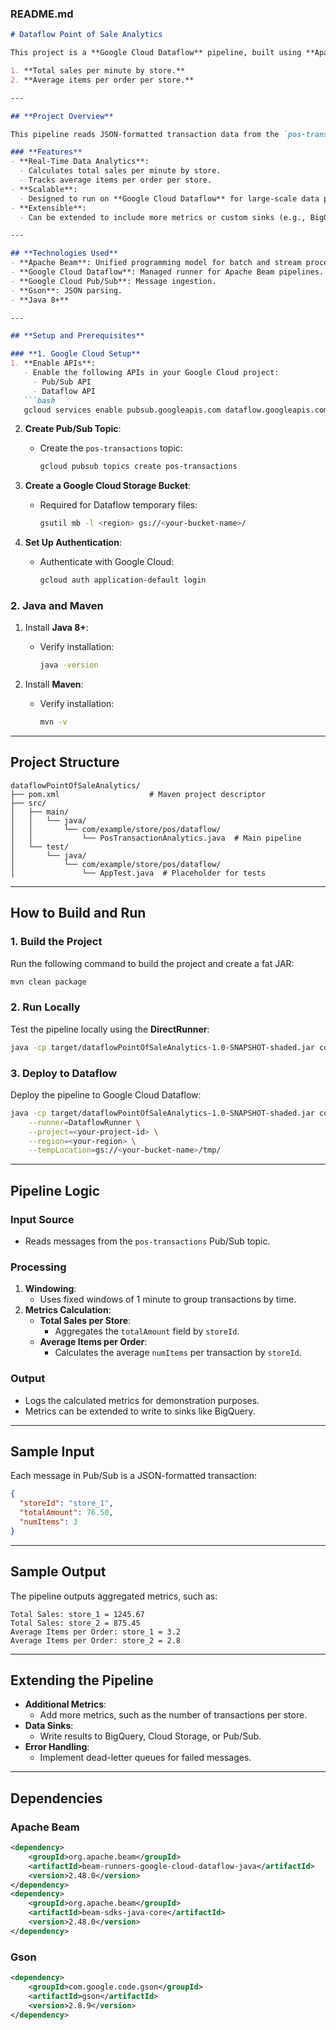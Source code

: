 ### **README.md**

```markdown
# Dataflow Point of Sale Analytics

This project is a **Google Cloud Dataflow** pipeline, built using **Apache Beam**, to analyze real-time **Point of Sale (POS) transactions** streamed from a **Pub/Sub topic**. The pipeline demonstrates how to calculate:

1. **Total sales per minute by store.**
2. **Average items per order per store.**

---

## **Project Overview**

This pipeline reads JSON-formatted transaction data from the `pos-transactions` Pub/Sub topic, processes it in fixed time windows, and calculates key metrics for analytics. The processed data can be logged or written to a data sink like BigQuery or Cloud Storage.

### **Features**
- **Real-Time Data Analytics**:
  - Calculates total sales per minute by store.
  - Tracks average items per order per store.
- **Scalable**:
  - Designed to run on **Google Cloud Dataflow** for large-scale data processing.
- **Extensible**:
  - Can be extended to include more metrics or custom sinks (e.g., BigQuery, Pub/Sub).

---

## **Technologies Used**
- **Apache Beam**: Unified programming model for batch and stream processing.
- **Google Cloud Dataflow**: Managed runner for Apache Beam pipelines.
- **Google Cloud Pub/Sub**: Message ingestion.
- **Gson**: JSON parsing.
- **Java 8+**

---

## **Setup and Prerequisites**

### **1. Google Cloud Setup**
1. **Enable APIs**:
   - Enable the following APIs in your Google Cloud project:
     - Pub/Sub API
     - Dataflow API
   ```bash
   gcloud services enable pubsub.googleapis.com dataflow.googleapis.com
   ```

2. **Create Pub/Sub Topic**:
   - Create the `pos-transactions` topic:
     ```bash
     gcloud pubsub topics create pos-transactions
     ```

3. **Create a Google Cloud Storage Bucket**:
   - Required for Dataflow temporary files:
     ```bash
     gsutil mb -l <region> gs://<your-bucket-name>/
     ```

4. **Set Up Authentication**:
   - Authenticate with Google Cloud:
     ```bash
     gcloud auth application-default login
     ```

### **2. Java and Maven**
1. Install **Java 8+**:
   - Verify installation:
     ```bash
     java -version
     ```

2. Install **Maven**:
   - Verify installation:
     ```bash
     mvn -v
     ```

---

## **Project Structure**
```plaintext
dataflowPointOfSaleAnalytics/
├── pom.xml                    # Maven project descriptor
├── src/
│   ├── main/
│   │   └── java/
│   │       └── com/example/store/pos/dataflow/
│   │           └── PosTransactionAnalytics.java  # Main pipeline
│   └── test/
│       └── java/
│           └── com/example/store/pos/dataflow/
│               └── AppTest.java  # Placeholder for tests
```

---

## **How to Build and Run**

### **1. Build the Project**
Run the following command to build the project and create a fat JAR:
```bash
mvn clean package
```

### **2. Run Locally**
Test the pipeline locally using the **DirectRunner**:
```bash
java -cp target/dataflowPointOfSaleAnalytics-1.0-SNAPSHOT-shaded.jar com.example.store.pos.dataflow.PosTransactionAnalytics
```

### **3. Deploy to Dataflow**
Deploy the pipeline to Google Cloud Dataflow:
```bash
java -cp target/dataflowPointOfSaleAnalytics-1.0-SNAPSHOT-shaded.jar com.example.store.pos.dataflow.PosTransactionAnalytics \
    --runner=DataflowRunner \
    --project=<your-project-id> \
    --region=<your-region> \
    --tempLocation=gs://<your-bucket-name>/tmp/
```

---

## **Pipeline Logic**

### **Input Source**
- Reads messages from the `pos-transactions` Pub/Sub topic.

### **Processing**
1. **Windowing**:
   - Uses fixed windows of 1 minute to group transactions by time.
2. **Metrics Calculation**:
   - **Total Sales per Store**:
     - Aggregates the `totalAmount` field by `storeId`.
   - **Average Items per Order**:
     - Calculates the average `numItems` per transaction by `storeId`.

### **Output**
- Logs the calculated metrics for demonstration purposes.
- Metrics can be extended to write to sinks like BigQuery.

---

## **Sample Input**
Each message in Pub/Sub is a JSON-formatted transaction:
```json
{
  "storeId": "store_1",
  "totalAmount": 76.50,
  "numItems": 3
}
```

---

## **Sample Output**
The pipeline outputs aggregated metrics, such as:
```plaintext
Total Sales: store_1 = 1245.67
Total Sales: store_2 = 875.45
Average Items per Order: store_1 = 3.2
Average Items per Order: store_2 = 2.8
```

---

## **Extending the Pipeline**
- **Additional Metrics**:
  - Add more metrics, such as the number of transactions per store.
- **Data Sinks**:
  - Write results to BigQuery, Cloud Storage, or Pub/Sub.
- **Error Handling**:
  - Implement dead-letter queues for failed messages.

---

## **Dependencies**
### **Apache Beam**
```xml
<dependency>
    <groupId>org.apache.beam</groupId>
    <artifactId>beam-runners-google-cloud-dataflow-java</artifactId>
    <version>2.48.0</version>
</dependency>
<dependency>
    <groupId>org.apache.beam</groupId>
    <artifactId>beam-sdks-java-core</artifactId>
    <version>2.48.0</version>
</dependency>
```

### **Gson**
```xml
<dependency>
    <groupId>com.google.code.gson</groupId>
    <artifactId>gson</artifactId>
    <version>2.8.9</version>
</dependency>
```